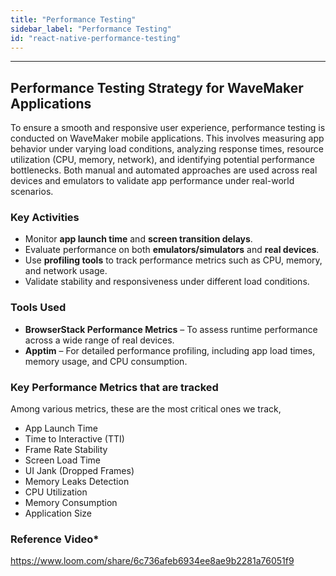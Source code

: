 ```yaml
---
title: "Performance Testing"
sidebar_label: "Performance Testing"
id: "react-native-performance-testing"
---
```

---

## Performance Testing Strategy for WaveMaker Applications

To ensure a smooth and responsive user experience, performance testing is conducted on WaveMaker mobile applications. This involves measuring app behavior under varying load conditions, analyzing response times, resource utilization (CPU, memory, network), and identifying potential performance bottlenecks. Both manual and automated approaches are used across real devices and emulators to validate app performance under real-world scenarios.

### Key Activities

- Monitor **app launch time** and **screen transition delays**.
- Evaluate performance on both **emulators/simulators** and **real devices**.
- Use **profiling tools** to track performance metrics such as CPU, memory, and network usage.
- Validate stability and responsiveness under different load conditions.

### Tools Used

- **BrowserStack Performance Metrics** – To assess runtime performance across a wide range of real devices.
- **Apptim** – For detailed performance profiling, including app load times, memory usage, and CPU consumption.

### Key Performance Metrics that are tracked

Among various metrics, these are the most critical ones we track,

- App Launch Time
- Time to Interactive (TTI)
- Frame Rate Stability
- Screen Load Time
- UI Jank (Dropped Frames)
- Memory Leaks Detection
- CPU Utilization
- Memory Consumption
- Application Size

### Reference Video*

<https://www.loom.com/share/6c736afeb6934ee8ae9b2281a76051f9>
